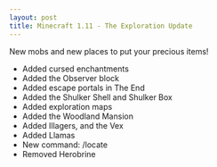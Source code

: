```yaml
---
layout: post
title: Minecraft 1.11 - The Exploration Update
---
```


New mobs and new places to put your precious items!

* Added cursed enchantments<br>
* Added the Observer block<br>
* Added escape portals in The End<br>
* Added the Shulker Shell and Shulker Box<br>
* Added exploration maps<br>
* Added the Woodland Mansion<br>
* Added Illagers, and the Vex<br>
* Added Llamas<br>
* New command: /locate<br>
* Removed Herobrine <br>